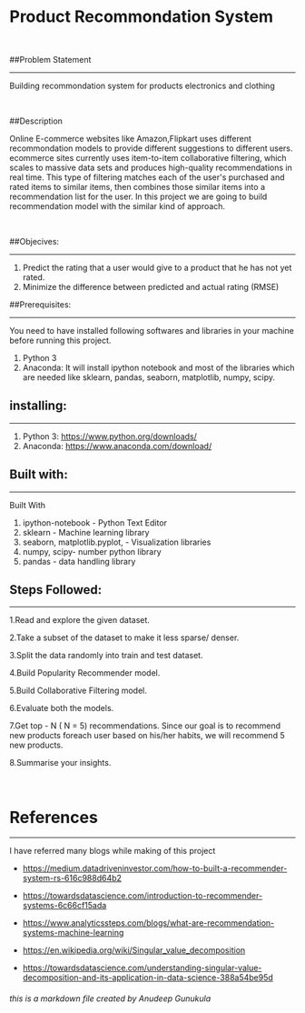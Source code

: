 # Product Recommondation System

<br>

##Problem Statement
<hr>

Building recommondation system for products electronics and clothing

<br>

##Description

Online E-commerce websites like Amazon,Flipkart uses different recommondation models
to provide different suggestions to different users. ecommerce sites currently uses
item-to-item collaborative filtering, which scales to massive data sets and produces
high-quality recommendations in real time. This type of filtering matches each of the 
user's purchased and rated items to similar items, then combines those similar items
into a recommendation list for the user. In this project we are going to build 
recommendation model with the similar kind of approach.

<br>


##Objecives:
<hr>

1. Predict the rating that a user would give to a product that he has not yet rated.
2. Minimize the difference between predicted and actual rating (RMSE) 

##Prerequisites:
<hr>
You need to have installed following softwares and libraries in your machine before running this project.

1. Python 3
2. Anaconda: It will install ipython notebook and most of the libraries which are needed like sklearn, pandas, seaborn, matplotlib, numpy, scipy.

## installing:
<hr>

1. Python 3: https://www.python.org/downloads/
2. Anaconda: https://www.anaconda.com/download/

## Built with:
<hr>

Built With

1.  ipython-notebook - Python Text Editor
2.  sklearn - Machine learning library
3.  seaborn, matplotlib.pyplot, - Visualization libraries
4.  numpy, scipy- number python library
5.  pandas - data handling library

## Steps Followed: 
<hr>

1.Read and explore the given dataset.

2.Take a subset of the dataset to make it less sparse/ denser.

3.Split the data randomly into train and test dataset.

4.Build Popularity Recommender model.

5.Build Collaborative Filtering model.

6.Evaluate both the models.

7.Get top - N ( N = 5) recommendations. Since our goal is to recommend new products foreach user based on his/her habits, we will recommend 5 new products.

8.Summarise your insights.

<br>

# References
<hr>
I have referred many blogs while making of this project

* https://medium.datadriveninvestor.com/how-to-built-a-recommender-system-rs-616c988d64b2


* https://towardsdatascience.com/introduction-to-recommender-systems-6c66cf15ada


* https://www.analyticssteps.com/blogs/what-are-recommendation-systems-machine-learning


* https://en.wikipedia.org/wiki/Singular_value_decomposition


* https://towardsdatascience.com/understanding-singular-value-decomposition-and-its-application-in-data-science-388a54be95d

###### this is a markdown file created by Anudeep Gunukula